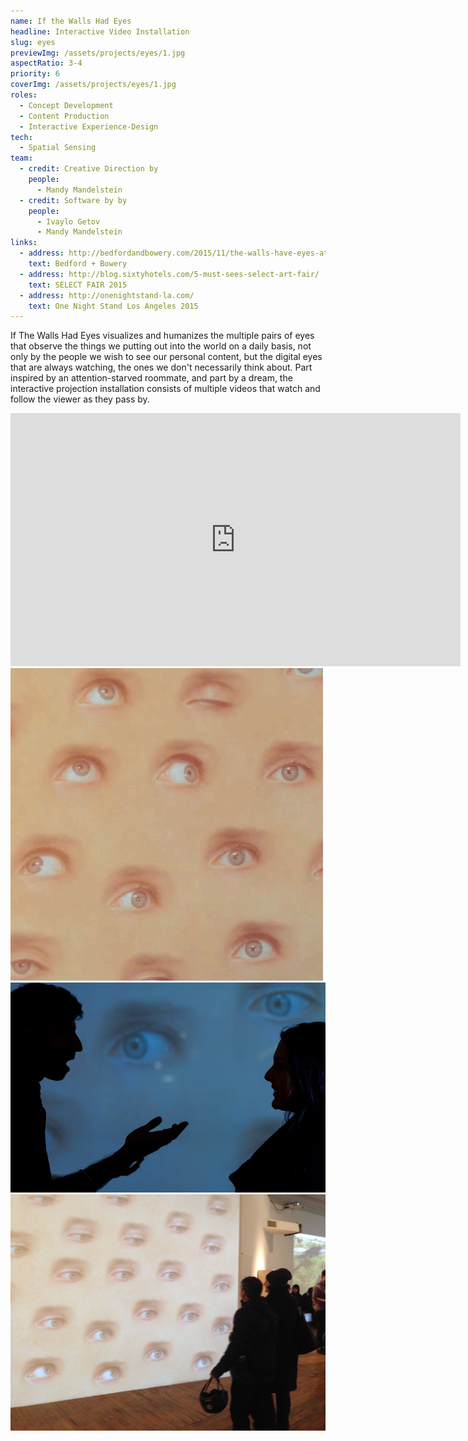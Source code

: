 ```yaml
---
name: If the Walls Had Eyes
headline: Interactive Video Installation
slug: eyes
previewImg: /assets/projects/eyes/1.jpg
aspectRatio: 3-4
priority: 6
coverImg: /assets/projects/eyes/1.jpg
roles:
  - Concept Development
  - Content Production
  - Interactive Experience-Design
tech:
  - Spatial Sensing
team:
  - credit: Creative Direction by
    people:
      - Mandy Mandelstein
  - credit: Software by by
    people:
      - Ivaylo Getov
      - Mandy Mandelstein
links:
  - address: http://bedfordandbowery.com/2015/11/the-walls-have-eyes-at-this-interactive-exhibit-where-tech-and-art-collide/
    text: Bedford + Bowery
  - address: http://blog.sixtyhotels.com/5-must-sees-select-art-fair/
    text: SELECT FAIR 2015
  - address: http://onenightstand-la.com/
    text: One Night Stand Los Angeles 2015
---
```


<p>
  If The Walls Had Eyes visualizes and humanizes the multiple pairs of eyes that observe the things we putting out into the world on a daily basis, not only by the people we wish to see our personal content, but the digital eyes that are always watching, the ones we don't necessarily think about. Part inspired by an attention-starved roommate, and part by a dream, the interactive projection installation consists of multiple videos that watch and follow the viewer as they pass by.
</p>

<div class="fitVid">
  <iframe src="http://player.vimeo.com/video/113986453?title=0&amp;byline=0&amp;portrait=0&amp;color=ffffff" width="720" height="405" frameborder="0" webkitallowfullscreen mozallowfullscreen allowfullscreen></iframe>
</div>

<!-- <img src="/assets/projects/afteralifeahead/phar1.png" class="caption captionLight captionRight captionIn" data-caption="Photo: Ola Rindal"> -->
<img src="/assets/projects/eyes/gifSmall.gif">
<img src="/assets/projects/eyes/5.jpg">
<img src="/assets/projects/eyes/2.jpg">
